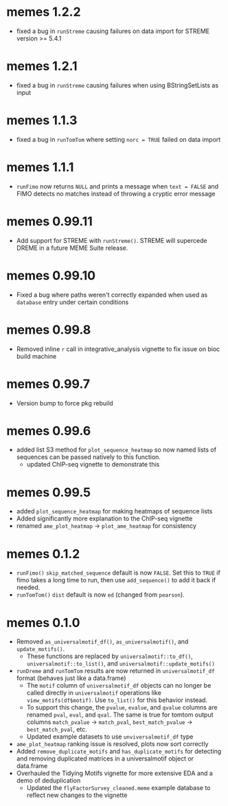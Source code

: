 # memes 1.2.2
* fixed a bug in `runStreme` causing failures on data import for STREME version >= 5.4.1
# memes 1.2.1
* fixed a bug in `runStreme` causing failures when using BStringSetLists as input
# memes 1.1.3
* fixed a bug in `runTomTom` where setting `norc = TRUE` failed on data import
# memes 1.1.1
* `runFimo` now returns `NULL` and prints a message when `text = FALSE` and FIMO detects no matches instead of throwing a cryptic error message
# memes 0.99.11
* Add support for STREME with `runStreme()`. STREME will supercede DREME in a future MEME Suite release.
# memes 0.99.10
* Fixed a bug where paths weren't correctly expanded when used as `database` entry under certain conditions
# memes 0.99.8
* Removed inline `r` call in integrative_analysis vignette to fix issue on bioc build machine
# memes 0.99.7
* Version bump to force pkg rebuild
# memes 0.99.6
* added list S3 method for `plot_sequence_heatmap` so now named lists of sequences can be passed natively to this function.
  * updated ChIP-seq vignette to demonstrate this

# memes 0.99.5
* added `plot_sequence_heatmap` for making heatmaps of sequence lists
* Added significantly more explanation to the ChIP-seq vignette
* renamed `ame_plot_heatmap` -> `plot_ame_heatmap` for consistency 

# memes 0.1.2
* `runFimo()` `skip_matched_sequence` default is now `FALSE`. Set this to `TRUE` if fimo takes a long time to run, then use `add_sequence()` to add it back if needed.
* `runTomTom()` `dist` default is now `ed` (changed from `pearson`).

# memes 0.1.0
* Removed `as_universalmotif_df()`, `as_universalmotif()`, and `update_motifs()`.
  * These functions are replaced by `universalmotif::to_df()`, `universalmotif::to_list()`, and `universalmotif::update_motifs()`
* `runDreme` and `runTomTom` results are now returned in `universalmotif_df` format (behaves just like a data.frame)
  * The `motif` column of `universalmotif_df` objects can no longer be called directly in `universalmotif` operations like `view_motifs(df$motif)`. Use `to_list()` for this behavior instead.
  * To support this change, the `pvalue`, `evalue`, and `qvalue` columns are renamed `pval`, `eval`, and `qval`. The same is true for tomtom output columns `match_pvalue` -> `match_pval`, `best_match_pvalue` -> `best_match_pval`, etc.
  * Updated example datasets to use `unviversalmotif_df` type
* `ame_plot_heatmap` ranking issue is resolved, plots now sort correctly
* Added `remove_duplicate_motifs` and `has_duplicate_motifs` for detecting and removing duplicated matrices in a universalmotif object or data.frame
* Overhauled the Tidying Motifs vignette for more extensive EDA and a demo of deduplication
  * Updated the `flyFactorSurvey_cleaned.meme` example database to reflect new changes to the vignette

